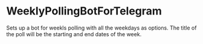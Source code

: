 # WeeklyPollingBotForTelegram
Sets up a bot for weekls polling with all the weekdays as options. The title of the poll will be the starting and end dates of the week.
